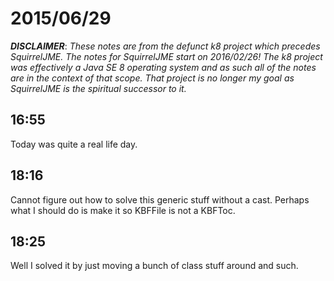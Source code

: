 # 2015/06/29

***DISCLAIMER***: _These notes are from the defunct k8 project which_
_precedes SquirrelJME. The notes for SquirrelJME start on 2016/02/26!_
_The k8 project was effectively a Java SE 8 operating system and as such_
_all of the notes are in the context of that scope. That project is no_
_longer my goal as SquirrelJME is the spiritual successor to it._

## 16:55

Today was quite a real life day.

## 18:16

Cannot figure out how to solve this generic stuff without a cast. Perhaps what
I should do is make it so KBFFile is not a KBFToc.

## 18:25

Well I solved it by just moving a bunch of class stuff around and such.


